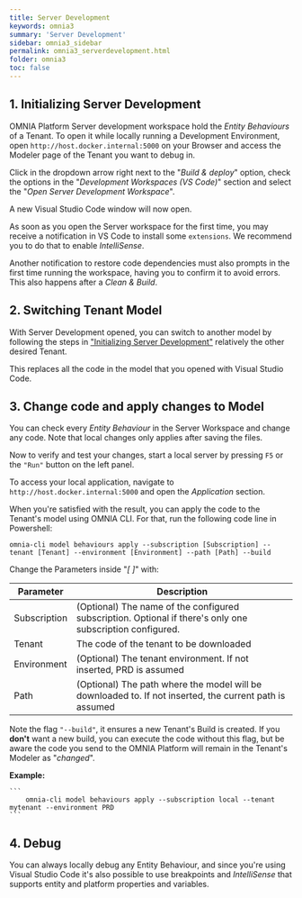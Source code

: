 ```yaml
---
title: Server Development
keywords: omnia3
summary: 'Server Development'
sidebar: omnia3_sidebar
permalink: omnia3_serverdevelopment.html
folder: omnia3
toc: false
---
```


## 1. Initializing Server Development

OMNIA Platform Server development workspace hold the _Entity Behaviours_ of a Tenant. To open it while locally running a Development Environment, open `http://host.docker.internal:5000` on your Browser and access the Modeler page of the Tenant you want to debug in.

Click in the dropdown arrow right next to the "_Build & deploy_" option, check the options in the "_Development Workspaces (VS Code)_" section and select the "_Open Server Development Workspace_".

A new Visual Studio Code window will now open.

As soon as you open the Server workspace for the first time, you may receive a notification in VS Code to install some `extensions`. We recommend you to do that to enable _IntelliSense_.

Another notification to restore code dependencies must also prompts in the first time running the workspace, having you to confirm it to avoid errors. This also happens after a _Clean & Build_.

## 2. Switching Tenant Model

With Server Development opened, you can switch to another model by following the steps in ["Initializing Server Development"](#1.initializing-server-development) relatively the other desired Tenant.

This replaces all the code in the model that you opened with Visual Studio Code.

## 3. Change code and apply changes to Model

You can check every _Entity Behaviour_ in the Server Workspace and change any code. Note that local changes only applies after saving the files.

Now to verify and test your changes, start a local server by pressing `F5` or the `"Run"` button on the left panel.

To access your local application, navigate to `http://host.docker.internal:5000` and open the _Application_ section.

When you're satisfied with the result, you can apply the code to the Tenant's model using OMNIA CLI. For that, run the following code line in Powershell:

```
omnia-cli model behaviours apply --subscription [Subscription] --tenant [Tenant] --environment [Environment] --path [Path] --build
```

Change the Parameters inside "_[ ]_" with:

| Parameter    | Description                                                                                               |
| ------------ | --------------------------------------------------------------------------------------------------------- |
| Subscription | (Optional) The name of the configured subscription. Optional if there's only one subscription configured. |
| Tenant       | The code of the tenant to be downloaded                                                                   |
| Environment  | (Optional) The tenant environment. If not inserted, PRD is assumed                                        |
| Path         | (Optional) The path where the model will be downloaded to. If not inserted, the current path is assumed   |

Note the flag `"--build"`, it ensures a new Tenant's Build is created. If you **don't** want a new build, you can execute the code without this flag, but be aware the code you send to the OMNIA Platform will remain in the Tenant's Modeler as "_changed_".

**Example:**

    ```
        omnia-cli model behaviours apply --subscription local --tenant mytenant --environment PRD
    ```

## 4. Debug

You can always locally debug any Entity Behaviour, and since you're using Visual Studio Code it's also possible to use breakpoints and _IntelliSense_ that supports entity and platform properties and variables.
